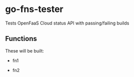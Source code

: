 # go-fns-tester

Tests OpenFaaS Cloud status API with passing/failing builds


## Functions

These will be built:

- fn1

- fn2
